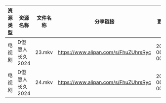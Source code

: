 | 资源类型 | 资源名称       | 文件名称   | 分享链接                                 | 更新时间                |
| ---- | ---------- | ------ | ------------------------------------ | ------------------- |
| 电视剧  | D但愿人长久2024 | 23.mkv | https://www.alipan.com/s/FhuZUhrsRyc | 2024-06-20 00:05:11 |
| 电视剧  | D但愿人长久2024 | 24.mkv | https://www.alipan.com/s/FhuZUhrsRyc | 2024-06-20 00:05:10 |
